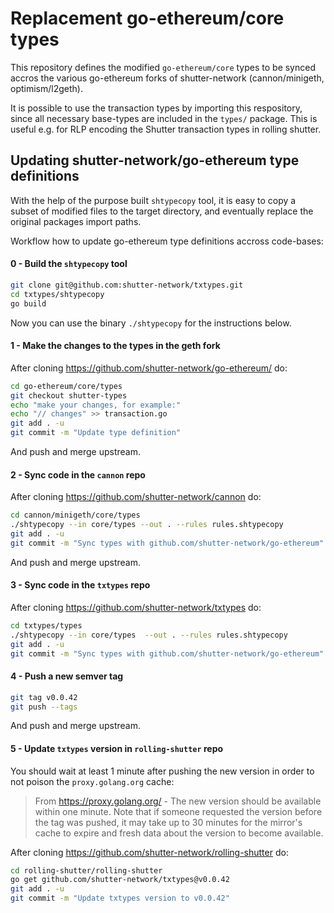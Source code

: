 # Replacement go-ethereum/core types

This repository defines the modified `go-ethereum/core` types
to be synced accros the various go-ethereum forks of shutter-network
(cannon/minigeth, optimism/l2geth).

It is possible to use the transaction types by importing this respository,
since all necessary base-types are included in the `types/` package.
This is useful e.g. for RLP encoding the Shutter transaction types in
rolling shutter.

## Updating shutter-network/go-ethereum type definitions

With the help of the purpose built `shtypecopy` tool,
it is easy to copy a subset of modified files 
to the target directory, and eventually replace the 
original packages import paths.

Workflow how to update go-ethereum type definitions accross code-bases:

#### 0 - Build the `shtypecopy` tool
```sh
git clone git@github.com:shutter-network/txtypes.git
cd txtypes/shtypecopy
go build
```
Now you can use the binary `./shtypecopy` for the instructions below.

#### 1 - Make the changes to the types in the geth fork

After cloning https://github.com/shutter-network/go-ethereum/ do:
```sh
cd go-ethereum/core/types
git checkout shutter-types
echo "make your changes, for example:"
echo "// changes" >> transaction.go
git add . -u
git commit -m "Update type definition"
```
And push and merge upstream.

#### 2 - Sync code in the `cannon` repo
After cloning https://github.com/shutter-network/cannon do:
```sh
cd cannon/minigeth/core/types
./shtypecopy --in core/types --out . --rules rules.shtypecopy
git add . -u
git commit -m "Sync types with github.com/shutter-network/go-ethereum"
```
And push and merge upstream.

#### 3 - Sync code in the `txtypes` repo
After cloning https://github.com/shutter-network/txtypes do:
```sh
cd txtypes/types
./shtypecopy --in core/types  --out . --rules rules.shtypecopy
git add . -u
git commit -m "Sync types with github.com/shutter-network/go-ethereum"
```

#### 4 - Push a new semver tag
```sh
git tag v0.0.42
git push --tags
```
And push and merge upstream.

#### 5 - Update `txtypes` version in `rolling-shutter` repo
You should wait at least 1 minute after pushing the new version in order to not poison the `proxy.golang.org` cache:

> From https://proxy.golang.org/ - 
The new version should be available within one minute. Note that if someone requested the version before the tag was pushed, it may take up to 30 minutes for the mirror's cache to expire and fresh data about the version to become available.

After cloning https://github.com/shutter-network/rolling-shutter do:
```sh
cd rolling-shutter/rolling-shutter
go get github.com/shutter-network/txtypes@v0.0.42
git add . -u
git commit -m "Update txtypes version to v0.0.42"
```
